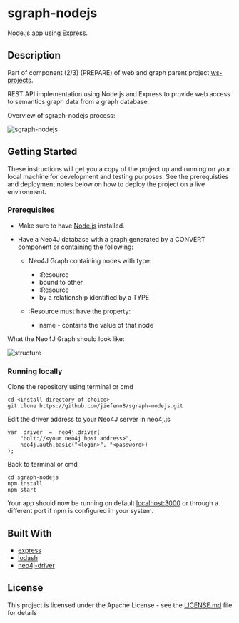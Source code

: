 # sgraph-nodejs

Node.js app using Express.

## Description

Part of component (2/3) (PREPARE) of web and graph parent project [ws-projects](https://github.com/jiefenn8/ws-projects).

REST API implementation using Node.js and Express to provide web access to semantics graph data from a graph database. 

Overview of sgraph-nodejs process:

![sgraph-nodejs](https://user-images.githubusercontent.com/42923689/53776628-78a27f80-3f5b-11e9-9c77-7813e5c8eada.png)

## Getting Started

These instructions will get you a copy of the project up and running on your local machine for development and testing purposes. See the prerequisties and deployment notes below on how to deploy the project on a live environment.

### Prerequisites

 * Make sure to have [Node.js](http://nodejs.org/) installed.

 * Have a Neo4J database with a graph generated by a CONVERT component or  containing the following:

	 * Neo4J Graph containing nodes with type: 	
		 * :Resource  	
		 * bound to other 
		 * :Resource
		 *  by a relationship identified by a TYPE

	* :Resource must have the property:
		*  	name - contains the value of that node


What the Neo4J Graph should look like:

![structure](https://user-images.githubusercontent.com/42923689/53781848-64687d80-3f6f-11e9-9f85-6d6062b25378.PNG)

### Running locally

Clone the repository using terminal or cmd
```
cd <install directory of choice>
git clone https://github.com/jiefenn8/sgraph-nodejs.git
```

Edit the driver address to your Neo4J server in neo4j.js
```
var  driver  =  neo4j.driver(
	"bolt://<your neo4j host address>",
	neo4j.auth.basic("<login>", "<password>)
);
```

Back to terminal or cmd
```
cd sgraph-nodejs
npm install
npm start
```

Your app should now be running on default [localhost:3000](http://localhost:3000/) or through a different port if npm is configured in your system.

## Built With

* [express](https://github.com/expressjs/express)
* [lodash](https://github.com/lodash/lodash)
* [neo4j-driver](https://github.com/neo4j/neo4j-javascript-driver)

## License

This project is licensed under the Apache License - see the [LICENSE.md](LICENSE.md) file for details
